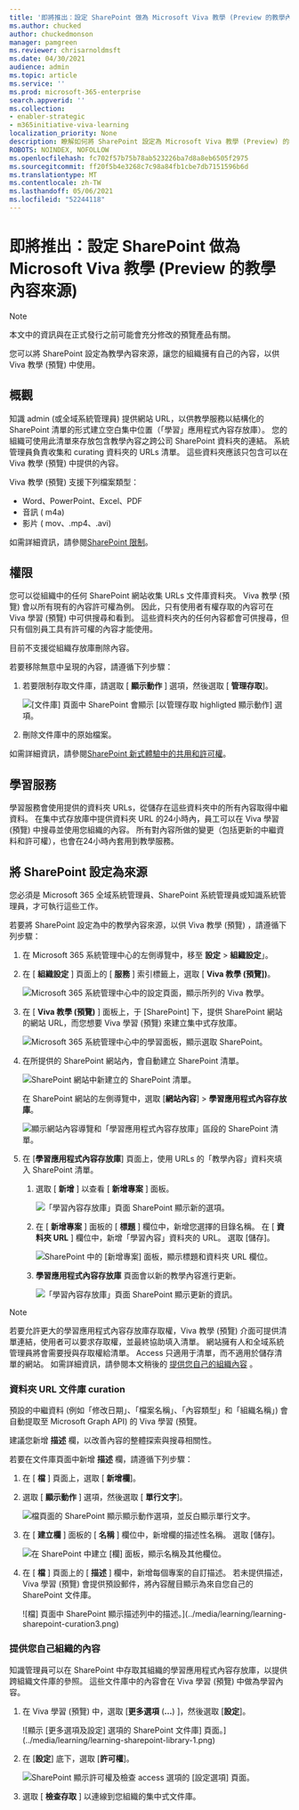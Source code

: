 ```yaml
---
title: '即將推出：設定 SharePoint 做為 Microsoft Viva 教學 (Preview 的教學內容來源) '
ms.author: chucked
author: chuckedmonson
manager: pamgreen
ms.reviewer: chrisarnoldmsft
ms.date: 04/30/2021
audience: admin
ms.topic: article
ms.service: ''
ms.prod: microsoft-365-enterprise
search.appverid: ''
ms.collection:
- enabler-strategic
- m365initiative-viva-learning
localization_priority: None
description: 瞭解如何將 SharePoint 設定為 Microsoft Viva 教學 (Preview) 的教學內容來源。
ROBOTS: NOINDEX, NOFOLLOW
ms.openlocfilehash: fc702f57b75b78ab523226ba7d8a8eb6505f2975
ms.sourcegitcommit: ff20f5b4e3268c7c98a84fb1cbe7db7151596b6d
ms.translationtype: MT
ms.contentlocale: zh-TW
ms.lasthandoff: 05/06/2021
ms.locfileid: "52244118"
---
```

# <a name="coming-soon-configure-sharepoint-as-a-learning-content-source-for-microsoft-viva-learning-preview"></a>即將推出：設定 SharePoint 做為 Microsoft Viva 教學 (Preview 的教學內容來源) 

> [!NOTE]
> 本文中的資訊與在正式發行之前可能會充分修改的預覽產品有關。 

您可以將 SharePoint 設定為教學內容來源，讓您的組織擁有自己的內容，以供 Viva 教學 (預覽) 中使用。

## <a name="overview"></a>概觀

知識 admin (或全域系統管理員) 提供網站 URL，以供教學服務以結構化的 SharePoint 清單的形式建立空白集中位置（「學習」應用程式內容存放庫）。 您的組織可使用此清單來存放包含教學內容之跨公司 SharePoint 資料夾的連結。 系統管理員負責收集和 curating 資料夾的 URLs 清單。 這些資料夾應該只包含可以在 Viva 教學 (預覽) 中提供的內容。

Viva 教學 (預覽) 支援下列檔案類型：

- Word、PowerPoint、Excel、PDF
- 音訊 ( m4a) 
- 影片 ( mov、.mp4、.avi) 

如需詳細資訊，請參閱[SharePoint 限制](/office365/servicedescriptions/sharepoint-online-service-description/sharepoint-online-limits?redirectSourcePath=%252farticle%252fSharePoint-Online-limits-8f34ff47-b749-408b-abc0-b605e1f6d498)。 

## <a name="permissions"></a>權限

您可以從組織中的任何 SharePoint 網站收集 URLs 文件庫資料夾。 Viva 教學 (預覽) 會以所有現有的內容許可權為例。 因此，只有使用者有權存取的內容可在 Viva 學習 (預覽) 中可供搜尋和看到。 這些資料夾內的任何內容都會可供搜尋，但只有個別員工具有許可權的內容才能使用。

目前不支援從組織存放庫刪除內容。

若要移除無意中呈現的內容，請遵循下列步驟：

1.  若要限制存取文件庫，請選取 [ **顯示動作** ] 選項，然後選取 [ **管理存取**]。
     
     ![[文件庫] 頁面中 SharePoint 會顯示 [以管理存取 highligted 顯示動作] 選項。](../media/learning/learning-sharepoint-permissions2.png)

2.  刪除文件庫中的原始檔案。

如需詳細資訊，請參閱[SharePoint 新式體驗中的共用和許可權](/sharepoint/modern-experience-sharing-permissions)。 

## <a name="learning-service"></a>學習服務

學習服務會使用提供的資料夾 URLs，從儲存在這些資料夾中的所有內容取得中繼資料。 在集中式存放庫中提供資料夾 URL 的24小時內，員工可以在 Viva 學習 (預覽) 中搜尋並使用您組織的內容。 所有對內容所做的變更（包括更新的中繼資料和許可權），也會在24小時內套用到教學服務。

## <a name="configure-sharepoint-as-a-source"></a>將 SharePoint 設定為來源

您必須是 Microsoft 365 全域系統管理員、SharePoint 系統管理員或知識系統管理員，才可執行這些工作。

若要將 SharePoint 設定為中的教學內容來源，以供 Viva 教學 (預覽) ，請遵循下列步驟：

1.  在 Microsoft 365 系統管理中心的左側導覽中，移至 **設定**  >  **組織設定**」。
 
2.  在 [ **組織設定** ] 頁面上的 [ **服務** ] 索引標籤上，選取 [ **Viva 教學 (預覽])**。

     ![Microsoft 365 系統管理中心中的設定頁面，顯示所列的 Viva 教學。](../media/learning/learning-sharepoint-configure1.png)

3.  在 [ **Viva 教學 (預覽)** ] 面板上，于 [SharePoint] 下，提供 SharePoint 網站的網站 URL，而您想要 Viva 學習 (預覽) 來建立集中式存放庫。

     ![Microsoft 365 系統管理中心中的學習面板，顯示選取 SharePoint。](../media/learning/learning-sharepoint-configure2.png)

4.  在所提供的 SharePoint 網站內，會自動建立 SharePoint 清單。

     ![SharePoint 網站中新建立的 SharePoint 清單。](../media/learning/learning-sharepoint-configure3.png)

     在 SharePoint 網站的左側導覽中，選取 [**網站內容**]  >  **學習應用程式內容存放庫**。 

     ![顯示網站內容導覽和「學習應用程式內容存放庫」區段的 SharePoint 清單。](../media/learning/learning-sharepoint-configure4.png) 

5. 在 [**學習應用程式內容存放庫**] 頁面上，使用 URLs 的「教學內容」資料夾填入 SharePoint 清單。

   1. 選取 [ **新增** ] 以查看 [ **新增專案** ] 面板。 

       ![「學習內容存放庫」頁面 SharePoint 顯示新的選項。](../media/learning/learning-sharepoint-configure5.png)
 
   2. 在 [ **新增專案** ] 面板的 [ **標題** ] 欄位中，新增您選擇的目錄名稱。 在 [ **資料夾 URL** ] 欄位中，新增「學習內容」資料夾的 URL。 選取 [儲存]。

       ![SharePoint 中的 [新增專案] 面板，顯示標題和資料夾 URL 欄位。](../media/learning/learning-sharepoint-configure6.png)

   3. **學習應用程式內容存放庫** 頁面會以新的教學內容進行更新。

       ![「學習內容存放庫」頁面 SharePoint 顯示更新的資訊。](../media/learning/learning-sharepoint-configure7.png)

> [!NOTE]
> 若要允許更大的學習應用程式內容存放庫存取權，Viva 教學 (預覽) 介面可提供清單連結，使用者可以要求存取權，並最終協助填入清單。 網站擁有人和全域系統管理員將會需要授與存取權給清單。 Access 只適用于清單，而不適用於儲存清單的網站。 如需詳細資訊，請參閱本文稍後的 [提供您自己的組織內容](#provide-your-own-organizations-content) 。

### <a name="folder-url-document-library-curation"></a>資料夾 URL 文件庫 curation

預設的中繼資料 (例如「修改日期」、「檔案名稱」、「內容類型」和「組織名稱」) 會自動提取至 Microsoft Graph API) 的 Viva 學習 (預覽。
 
建議您新增 **描述** 欄，以改善內容的整體探索與搜尋相關性。

若要在文件庫頁面中新增 **描述** 欄，請遵循下列步驟：

1.  在 [ **檔** ] 頁面上，選取 [ **新增欄**]。

2. 選取 [ **顯示動作** ] 選項，然後選取 [ **單行文字**]。

     ![檔頁面的 SharePoint 顯示顯示動作選項，並反白顯示單行文字。](../media/learning/learning-sharepoint-curation1.png)

3. 在 [ **建立欄** ] 面板的 [ **名稱** ] 欄位中，新增欄的描述性名稱。 選取 [儲存]。

     ![在 SharePoint 中建立 [欄] 面板，顯示名稱及其他欄位。](../media/learning/learning-sharepoint-curation2.png)
 
4. 在 [ **檔** ] 頁面上的 [ **描述** ] 欄中，新增每個專案的自訂描述。 若未提供描述，Viva 學習 (預覽) 會提供預設郵件，將內容醒目顯示為來自您自己的 SharePoint 文件庫。 

     ![檔] 頁面中 SharePoint 顯示描述列中的描述。](../media/learning/learning-sharepoint-curation3.png)
 
### <a name="provide-your-own-organizations-content"></a>提供您自己組織的內容

知識管理員可以在 SharePoint 中存取其組織的學習應用程式內容存放庫，以提供跨組織文件庫的參照。 這些文件庫中的內容會在 Viva 學習 (預覽) 中做為學習內容。

1. 在 Viva 學習 (預覽) 中，選取 [**更多選項** (**...**) ]，然後選取 [**設定**]。

     ![顯示 [更多選項及設定] 選項的 SharePoint 文件庫] 頁面。](../media/learning/learning-sharepoint-library-1.png)
     
2. 在 [**設定**] 底下，選取 [**許可權**]。

     ![SharePoint 顯示許可權及檢查 access 選項的 [設定選項] 頁面。](../media/learning/learning-sharepoint-library-2.png)

3. 選取 [ **檢查存取** ] 以連線到您組織的集中式文件庫。
     
